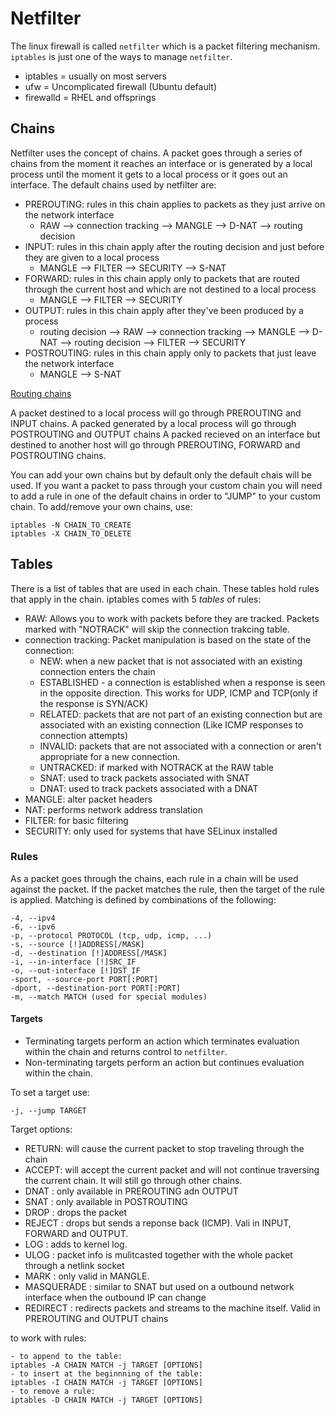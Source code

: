 # Netfilter

The linux firewall is called `netfilter` which is a packet filtering mechanism. `iptables` is just one of the ways to manage `netfilter`.
- iptables = usually on most servers
- ufw = Uncomplicated firewall (Ubuntu default)
- firewalld = RHEL and offsprings

## Chains
Netfilter uses the concept of chains. A packet goes through a series of chains from the moment it reaches an interface or is generated by a local process until the moment it gets to a local process or it goes out an interface.
The default chains used by netfilter are: 
- PREROUTING: rules in this chain applies to packets as they just arrive on the network interface
  - RAW --> connection tracking --> MANGLE --> D-NAT --> routing decision
- INPUT: rules in this chain apply after the routing decision and just before they are given to a local process
  - MANGLE --> FILTER --> SECURITY --> S-NAT
- FORWARD: rules in this chain apply only to packets that are routed through the current host and which are not destined to a local process
  - MANGLE --> FILTER --> SECURITY
- OUTPUT: rules in this chain apply after they've been produced by a process
  - routing decision --> RAW --> connection tracking --> MANGLE --> D-NAT --> routing decision --> FILTER --> SECURITY
- POSTROUTING: rules in this chain apply only to packets that just leave the network interface
  - MANGLE --> S-NAT

[Routing chains](https://drive.google.com/file/d/1cf22SG73SNpKz8Ex9ukNmQx1kxuEM0Tw/view)

A packet destined to a local process will go through PREROUTING and INPUT chains.
A packed generated by a local process will go through POSTROUTING and OUTPUT chains
A packed recieved on an interface but destined to another host will go through PREROUTING, FORWARD and POSTROUTING chains.

You can add your own chains but by default only the default chais will be used. If you want a packet to pass through your custom chain you will need to add a rule in one of the default chains in order to "JUMP" to your custom chain.
To add/remove your own chains, use:

```
iptables -N CHAIN_TO_CREATE
iptables -X CHAIN_TO_DELETE
```

## Tables
There is a list of tables that are used in each chain. These tables hold rules that apply in the chain. iptables comes with 5 *tables* of rules:
- RAW: Allows you to work with packets before they are tracked. Packets marked with "NOTRACK" will skip the connection trakcing table.
- connection tracking: Packet manipulation is based on the state of the connection:
  - NEW: when a new packet that is not associated with an existing connection enters the chain
  - ESTABLISHED - a connection is established when a response is seen in the opposite direction. This works for UDP, ICMP and TCP(only if the response is SYN/ACK)
  - RELATED: packets that are not part of an existing connection but are associated with an existing connection (Like ICMP responses to connection attempts)
  - INVALID: packets that are not associated with a connection or aren't appropriate for a new connection.
  - UNTRACKED: if marked with NOTRACK at the RAW table
  - SNAT: used to track packets associated with SNAT
  - DNAT: used to track packets associated with a DNAT
- MANGLE: alter packet headers
- NAT: performs network address translation
- FILTER: for basic filtering
- SECURITY: only used for systems that have SELinux installed



### Rules
As a packet goes through the chains, each rule in a chain will be used against the packet. If the packet matches the rule, then the target of the rule is applied.
Matching is defined by combinations of the following:
```
-4, --ipv4
-6, --ipv6
-p, --protocol PROTOCOL (tcp, udp, icmp, ...)
-s, --source [!]ADDRESS[/MASK]
-d, --destination [!]ADDRESS[/MASK]
-i, --in-interface [!]SRC_IF
-o, --out-interface [!]DST_IF
-sport, --source-port PORT[:PORT]
-dport, --destination-port PORT[:PORT]
-m, --match MATCH (used for special modules)
```

#### Targets
- Terminating targets perform an action which terminates evaluation within the chain and returns control to `netfilter`.
- Non-terminating targets perform an action but continues evaluation within the chain.

To set a target use:
```
-j, --jump TARGET
```
Target options:
- RETURN: will cause the current packet to stop traveling through the chain
- ACCEPT: will accept the current packet and will not continue traversing the current chain. It will still go through other chains.
- DNAT : only available in PREROUTING adn OUTPUT
- SNAT : only available in POSTROUTING
- DROP : drops the packet
- REJECT : drops but sends a reponse back (ICMP). Vali in INPUT, FORWARD and OUTPUT.
- LOG : adds to kernel log.
- ULOG : packet info is mulitcasted together with the whole packet through a netlink socket
- MARK : only valid in MANGLE.
- MASQUERADE : similar to SNAT but used on a outbound network interface when the outbound IP can change
- REDIRECT : redirects packets and streams to the machine itself. Valid in PREROUTING and OUTPUT chains

to work with rules:
```
- to append to the table:
iptables -A CHAIN MATCH -j TARGET [OPTIONS]
- to insert at the beginnning of the table:
iptables -I CHAIN MATCH -j TARGET [OPTIONS]
- to remove a rule:
iptables -D CHAIN MATCH -j TARGET [OPTIONS]
```
